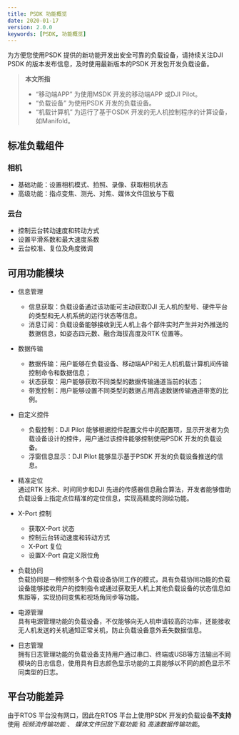 ```yaml
---
title: PSDK 功能概览
date: 2020-01-17
version: 2.0.0
keywords: [PSDK, 功能概览]
---
```

为方便您使用PSDK 提供的新功能开发出安全可靠的负载设备，请持续关注DJI PSDK 的版本发布信息，及时使用最新版本的PSDK 开发包开发负载设备。

>**本文所指** 
> * “移动端APP” 为使用MSDK 开发的移动端APP 或DJI Pilot。
> * “负载设备” 为使用PSDK 开发的负载设备。
> * “机载计算机” 为运行了基于OSDK 开发的无人机控制程序的计算设备，如Manifold。

## 标准负载组件

### 相机
* 基础功能：设置相机模式、拍照、录像、获取相机状态
* 高级功能：指点变焦、测光、对焦、媒体文件回放与下载

### 云台
* 控制云台转动速度和转动方式
* 设置平滑系数和最大速度系数
* 云台校准、复位及角度微调

## 可用功能模块
* 信息管理     
  * 信息获取：负载设备通过该功能可主动获取DJI 无人机的型号、硬件平台的类型和无人机系统的运行状态等信息。
  * 消息订阅：负载设备能够接收到无人机上各个部件实时产生并对外推送的数据信息，如姿态四元数、融合海拔高度及RTK 位置等。

* 数据传输       
  * 数据传输：用户能够在负载设备、移动端APP和无人机机载计算机间传输控制命令和数据信息；
  * 状态获取：用户能够获取不同类型的数据传输通道当前的状态；
  * 带宽控制：用户能够设置不同类型的数据占用高速数据传输通道带宽的比例。 

* 自定义控件     
  * 负载控制：DJI Pilot 能够根据控件配置文件中的配置项，显示开发者为负载设备设计的控件，用户通过该控件能够控制使用PSDK 开发的负载设备。
  * 浮窗信息显示：DJI Pilot 能够显示基于PSDK 开发的负载设备推送的信息。

* 精准定位       
通过RTK 技术、时间同步和DJI 先进的传感器信息融合算法，开发者能够借助负载设备上指定点位精准的定位信息，实现高精度的测绘功能。

* X-Port 控制      

  * 获取X-Port 状态
  * 控制云台转动速度和转动方式
  * X-Port 复位
  * 设置X-Port 自定义限位角

* 负载协同       
负载协同是一种控制多个负载设备协同工作的模式，具有负载协同功能的负载设备能够接收用户的控制指令或通过获取无人机上其他负载设备的状态信息如焦距等，实现协同变焦和视场角同步等功能。

* 电源管理        
具有电源管理功能的负载设备，不仅能够向无人机申请较高的功率，还能接收无人机发送的关机通知正常关机，防止负载设备意外丢失数据信息。

* 日志管理        
拥有日志管理功能的负载设备支持用户通过串口、终端或USB等方法输出不同模块的日志信息，使用具有日志颜色显示功能的工具能够以不同的颜色显示不同类型的日志。

## 平台功能差异
由于RTOS 平台没有网口，因此在RTOS 平台上使用PSDK 开发的负载设备**不支持**使用
*视频流传输功能* 、 *媒体文件回放下载功能* 和 *高速数据传输功能*。




 